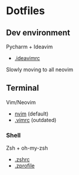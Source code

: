 # Dotfiles

## Dev environment
Pycharm + Ideavim
* [.ideavimrc](dot_ideavimrc)

Slowly moving to all neovim

## Terminal
Vim/Neovim
* [nvim](private_dot_config/nvim/) (default)
* [.vimrc](dot_vimrc) (outdated)

### Shell
Zsh + oh-my-zsh
* [.zshrc](dot_zshrc.tmpl)
* [.zprofile](dot_zprofile)
